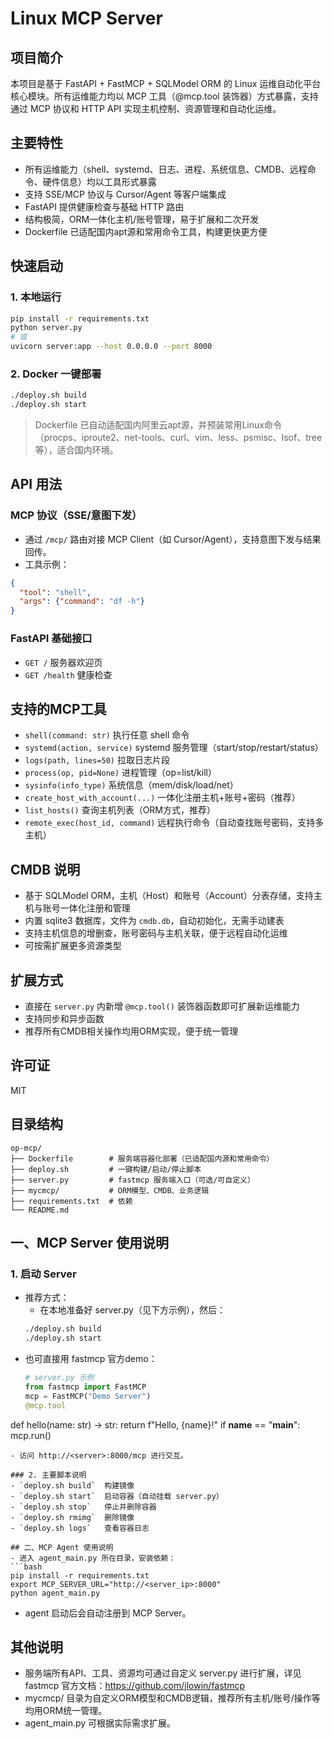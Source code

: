 # Linux MCP Server

## 项目简介
本项目是基于 FastAPI + FastMCP + SQLModel ORM 的 Linux 运维自动化平台核心模块。所有运维能力均以 MCP 工具（@mcp.tool 装饰器）方式暴露，支持通过 MCP 协议和 HTTP API 实现主机控制、资源管理和自动化运维。

## 主要特性
- 所有运维能力（shell、systemd、日志、进程、系统信息、CMDB、远程命令、硬件信息）均以工具形式暴露
- 支持 SSE/MCP 协议与 Cursor/Agent 等客户端集成
- FastAPI 提供健康检查与基础 HTTP 路由
- 结构极简，ORM一体化主机/账号管理，易于扩展和二次开发
- Dockerfile 已适配国内apt源和常用命令工具，构建更快更方便

## 快速启动

### 1. 本地运行
```bash
pip install -r requirements.txt
python server.py
# 或
uvicorn server:app --host 0.0.0.0 --port 8000
```

### 2. Docker 一键部署
```bash
./deploy.sh build
./deploy.sh start
```

> Dockerfile 已自动适配国内阿里云apt源，并预装常用Linux命令（procps、iproute2、net-tools、curl、vim、less、psmisc、lsof、tree等），适合国内环境。

## API 用法

### MCP 协议（SSE/意图下发）
- 通过 `/mcp/` 路由对接 MCP Client（如 Cursor/Agent），支持意图下发与结果回传。
- 工具示例：
```json
{
  "tool": "shell",
  "args": {"command": "df -h"}
}
```

### FastAPI 基础接口
- `GET /`         服务器欢迎页
- `GET /health`   健康检查

## 支持的MCP工具
- `shell(command: str)`         执行任意 shell 命令
- `systemd(action, service)`    systemd 服务管理（start/stop/restart/status）
- `logs(path, lines=50)`        拉取日志片段
- `process(op, pid=None)`       进程管理（op=list/kill）
- `sysinfo(info_type)`          系统信息（mem/disk/load/net）
- `create_host_with_account(...)` 一体化注册主机+账号+密码（推荐）
- `list_hosts()`                查询主机列表（ORM方式，推荐）
- `remote_exec(host_id, command)` 远程执行命令（自动查找账号密码，支持多主机）

## CMDB 说明
- 基于 SQLModel ORM，主机（Host）和账号（Account）分表存储，支持主机与账号一体化注册和管理
- 内置 sqlite3 数据库，文件为 `cmdb.db`，自动初始化，无需手动建表
- 支持主机信息的增删查，账号密码与主机关联，便于远程自动化运维
- 可按需扩展更多资源类型

## 扩展方式
- 直接在 `server.py` 内新增 `@mcp.tool()` 装饰器函数即可扩展新运维能力
- 支持同步和异步函数
- 推荐所有CMDB相关操作均用ORM实现，便于统一管理

## 许可证
MIT

## 目录结构
```
op-mcp/
├── Dockerfile        # 服务端容器化部署（已适配国内源和常用命令）
├── deploy.sh         # 一键构建/启动/停止脚本
├── server.py         # fastmcp 服务端入口（可选/可自定义）
├── mycmcp/           # ORM模型、CMDB、业务逻辑
├── requirements.txt  # 依赖
└── README.md
```

## 一、MCP Server 使用说明
### 1. 启动 Server
- 推荐方式：
  - 在本地准备好 server.py（见下方示例），然后：
  ```bash
  ./deploy.sh build
  ./deploy.sh start
  ```
- 也可直接用 fastmcp 官方demo：
  ```python
  # server.py 示例
  from fastmcp import FastMCP
  mcp = FastMCP("Demo Server")
  @mcp.tool
def hello(name: str) -> str:
      return f"Hello, {name}!"
  if __name__ == "__main__":
      mcp.run()
  ```
- 访问 http://<server>:8000/mcp 进行交互。

### 2. 主要脚本说明
- `deploy.sh build`  构建镜像
- `deploy.sh start`  启动容器（自动挂载 server.py）
- `deploy.sh stop`   停止并删除容器
- `deploy.sh rmimg`  删除镜像
- `deploy.sh logs`   查看容器日志

## 二、MCP Agent 使用说明
- 进入 agent_main.py 所在目录，安装依赖：
  ```bash
  pip install -r requirements.txt
  export MCP_SERVER_URL="http://<server_ip>:8000"
  python agent_main.py
  ```
- agent 启动后会自动注册到 MCP Server。

## 其他说明
- 服务端所有API、工具、资源均可通过自定义 server.py 进行扩展，详见 fastmcp 官方文档：https://github.com/jlowin/fastmcp
- mycmcp/ 目录为自定义ORM模型和CMDB逻辑，推荐所有主机/账号/操作等均用ORM统一管理。
- agent_main.py 可根据实际需求扩展。 